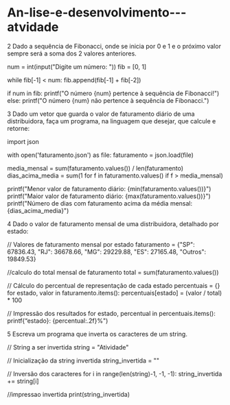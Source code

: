 # An-lise-e-desenvolvimento---atvidade




2 Dado a sequência de Fibonacci, onde se inicia por 0 e 1 e o próximo valor sempre será a soma dos 2 valores anteriores.


num = int(input("Digite um número: "))
fib = [0, 1]

while fib[-1] < num:
    fib.append(fib[-1] + fib[-2])

if num in fib:
    printf("O número {num} pertence à sequência de Fibonacci!")
else:
    printf("O número {num} não pertence à sequência de Fibonacci.")



3 Dado um vetor que guarda o valor de faturamento diário de uma distribuidora, faça um programa, na linguagem que desejar, que calcule e retorne:

import json

with open('faturamento.json') as file:
    faturamento = json.load(file)

media_mensal = sum(faturamento.values()) / len(faturamento)
dias_acima_media = sum(1 for f in faturamento.values() if f > media_mensal)

printf("Menor valor de faturamento diário: {min(faturamento.values())}")
printf("Maior valor de faturamento diário: {max(faturamento.values())}")
printf("Número de dias com faturamento acima da média mensal: {dias_acima_media}")







4 Dado o valor de faturamento mensal de uma distribuidora, detalhado por estado:


// Valores de faturamento mensal por estado
faturamento = {"SP": 67836.43, "RJ": 36678.66, "MG": 29229.88, "ES": 27165.48, "Outros": 19849.53}

//calculo do total mensal de faturamento
total = sum(faturamento.values())

// Cálculo do percentual de representação de cada estado
percentuais = {}
for estado, valor in faturamento.items():
    percentuais[estado] = (valor / total) * 100

// Impressão dos resultados
for estado, percentual in percentuais.items():
    printf{“estado}: {percentual:.2f}%")






5 Escreva um programa que inverta os caracteres de um string.

// String a ser invertida
string = "Atividade"

// Inicialização da string invertida
string_invertida = ""

// Inversão dos caracteres
for i in range(len(string)-1, -1, -1):
    string_invertida += string[i]

//impressao invertida
print(string_invertida)
